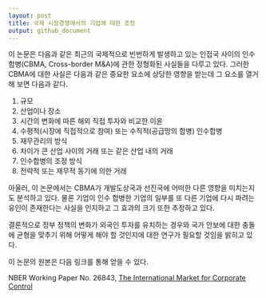 ```yaml
---
layout: post
title: 국제 시장경쟁에서의 기업에 대한 조정
output: github_document
---
```


이 논문은 다음과 같은 최근의 국제적으로  빈번하게 발생하고 있는 인접국 사이의 인수 합병(CBMA, Cross-border M&A)에 관한 정형화된 사실들을 다루고 있다. 그러한 CBMA에 대한 사실은 다음과 같은 중요한 요소에 상당한 영향을 받는데 그 요소를 열거해 보면 다음과 같다.

1. 규모
2. 산업이나 장소
3. 시간의 변화에 따른 해외 직접 투자와 비교한 이윤
4. 수평적(시장에 직접적으로 참여) 또는 수직적(공급망의 합병) 인수합병
5. 재무관리의 방식
6. 차이가 큰 산업 사이의 거래 또는 같은 산업 내의 거래
7. 인수합병의 조정 방식
8. 전략적 또는 재무적 동기에 의한 거래

아울러, 이 논문에서는 CBMA가 개발도상국과 선진국에 어떠한 다른 영향을 미치는지도 분석하고 있다. 물론 기업이 인수 합병한 기업의 일부를 또 다른 기업에 다시 파려는 유인이 존재한다는 사실을 인지하고 그 효과의 크기 또한 추정하고 있다.

결론적으로 정부 정책의 변화가 외국인 투자를 유치하는 경우와 국가 안보에 대한 충돌에 균형을 맞추기 위해 어떻게 해야 할 것인지에 대한 연구가 필요할 것임을 밝히고 있다.

이 논문의 원본은 다음 링크를 통해 얻을 수 있다.

NBER Working Paper No. 26843, [The International Market for Corporate Control](https://www.nber.org/papers/w26843#fromrss)
